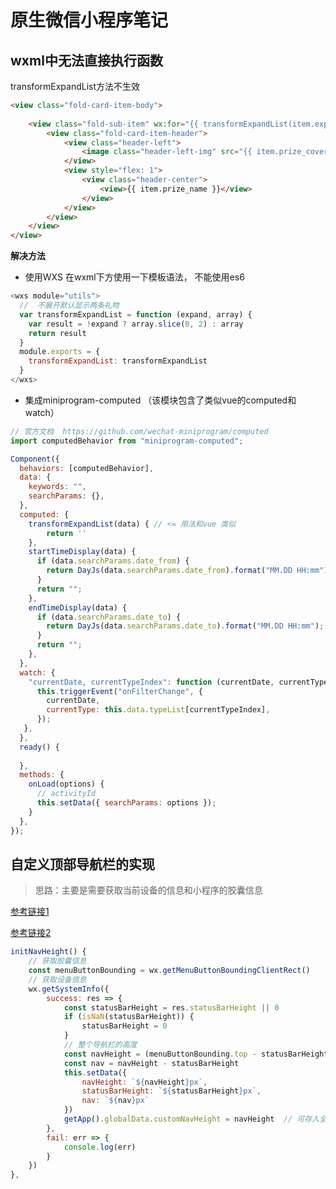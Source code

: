 # 原生微信小程序笔记



## wxml中无法直接执行函数

transformExpandList方法不生效

```html
<view class="fold-card-item-body">
    
    <view class="fold-sub-item" wx:for="{{ transformExpandList(item.expand, item.task_setting) }}" wx:key="index">
        <view class="fold-card-item-header">
            <view class="header-left">
                <image class="header-left-img" src="{{ item.prize_cover }}" />
            </view>
            <view style="flex: 1">
                <view class="header-center">
                    <view>{{ item.prize_name }}</view>
                </view>
            </view>
        </view>
    </view>
</view>
```

**解决方法** 

- 使用WXS  在wxml下方使用一下模板语法， 不能使用es6

```js
<wxs module="utils">
  //  不展开默认显示两条礼物
  var transformExpandList = function (expand, array) {
    var result = !expand ? array.slice(0, 2) : array
    return result
  }
  module.exports = {
    transformExpandList: transformExpandList
  }
</wxs>
```

- 集成miniprogram-computed （该模块包含了类似vue的computed和watch）

```js
// 官方文档  https://github.com/wechat-miniprogram/computed
import computedBehavior from "miniprogram-computed";

Component({
  behaviors: [computedBehavior],
  data: {
    keywords: "",
    searchParams: {},
  },
  computed: {
    transformExpandList(data) { // <= 用法和vue 类似
        return ''
    },
    startTimeDisplay(data) {
      if (data.searchParams.date_from) {
        return DayJs(data.searchParams.date_from).format("MM.DD HH:mm");
      }
      return "";
    },
    endTimeDisplay(data) {
      if (data.searchParams.date_to) {
        return DayJs(data.searchParams.date_to).format("MM.DD HH:mm");
      }
      return "";
    },
  },
  watch: {
    "currentDate, currentTypeIndex": function (currentDate, currentTypeIndex) {
      this.triggerEvent("onFilterChange", {
        currentDate,
        currentType: this.data.typeList[currentTypeIndex],
      });
   },
  },
  ready() {
   
  },
  methods: {
    onLoad(options) {
      // activityId
      this.setData({ searchParams: options });
    }
  },
});

```



## 自定义顶部导航栏的实现

> 思路：主要是需要获取当前设备的信息和小程序的胶囊信息

[参考链接1](https://blog.csdn.net/easttour/article/details/120924468)

[参考链接2](https://blog.csdn.net/weixin_42326144/article/details/104822074?spm=1001.2101.3001.6650.1&utm_medium=distribute.pc_relevant.none-task-blog-2~default~CTRLIST~default-1-104822074-blog-120924468.pc_relevant_default&depth_1-utm_source=distribute.pc_relevant.none-task-blog-2~default~CTRLIST~default-1-104822074-blog-120924468.pc_relevant_default&utm_relevant_index=2)

```js
initNavHeight() {
    // 获取胶囊信息
    const menuButtonBounding = wx.getMenuButtonBoundingClientRect()
    // 获取设备信息
    wx.getSystemInfo({
        success: res => {
            const statusBarHeight = res.statusBarHeight || 0
            if (isNaN(statusBarHeight)) {
                statusBarHeight = 0
            }
            // 整个导航栏的高度
            const navHeight = (menuButtonBounding.top - statusBarHeight) * 2 + menuButtonBounding.height + statusBarHeight
            const nav = navHeight - statusBarHeight
            this.setData({
                navHeight: `${navHeight}px`,
                statusBarHeight: `${statusBarHeight}px`,
                nav: `${nav}px`
            })
            getApp().globalData.customNavHeight = navHeight  // 可存入全局变量 方便其他地方使用
        },
        fail: err => {
            console.log(err)
        }
    })
},
```

